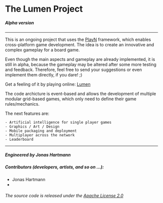 # The Lumen Project
##### Alpha version
-------------------------------

This is an ongoing project that uses the [PlayN][] framework, which enables cross-platform game development. The idea is to create an innovative and complex gameplay for a board game.

Even though the main aspects and gameplay are already implemented, it is still in alpha, because the gameplay may be altered after some more testing and feedback. Therefore, feel free to send your suggestions or even implement them directly, if you dare! ;)

Get a feeling of it by playing online: [Lumen][] 

The code archicture is event-based and allows the development of multiple modular grid-based games, which only need to define their game rules/mechanics. 

The next features are:  

    - Artificial intelligence for single player games
    - Graphics / Art / Design
    - Mobile packaging and deployment
    - Multiplayer across the network
    - Leaderboard

--------------------------------------------------------------------
##### Engineered by Jonas Hartmann
##### Contributors (developers, artists, and so on ...):
- Jonas Hartmann
- <Your Name Here>	

###### The source code is released under the [Apache License 2.0][]

[lumen]: https://manager-hartapps.rhcloud.com/lumen/ "The Lumen Project"
[playn]: https://code.google.com/p/playn/ "PlayN @ Google Code"
[apache license 2.0]: https://www.apache.org/licenses/LICENSE-2.0 "Apache License 2.0"